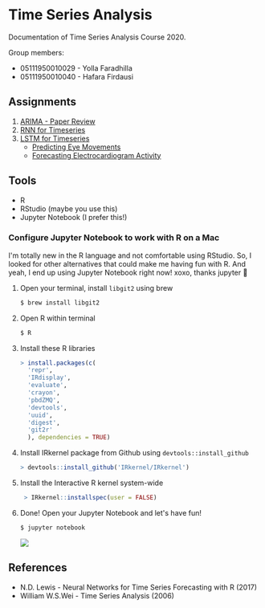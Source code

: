 # Time Series Analysis 

Documentation of Time Series Analysis Course 2020.

Group members:

* 05111950010029 - Yolla Faradhilla
* 05111950010040 - Hafara Firdausi
  

## Assignments
1. [ARIMA - Paper Review]()
2. [RNN for Timeseries](RNN/README.md)
3. [LSTM for Timeseries](LSTM/README.md)
    * [Predicting Eye Movements]()
    * [Forecasting Electrocardiogram Activity](LSTM/Forecasting-Electrocardiogram-Activity.ipynb)

## Tools

* R
* RStudio (maybe you use this)
* Jupyter Notebook (I prefer this!)

### Configure Jupyter Notebook to work with R on a Mac
I'm totally new in the R language and not comfortable using RStudio. So, I looked for other alternatives that could make me having fun with R. And yeah, I end up using Jupyter Notebook right now! xoxo, thanks jupyter :sparkling_heart:

1. Open your terminal, install `libgit2` using brew
    ```bash
    $ brew install libgit2
    ```
2. Open R within terminal
    ```bash
    $ R
    ```
3. Install these R libraries
    ```R
    > install.packages(c(
      'repr',
      'IRdisplay',
      'evaluate',
      'crayon',
      'pbdZMQ',
      'devtools',
      'uuid',
      'digest',
      'git2r'
      ), dependencies = TRUE)
    ```

4. Install IRkernel package from Github using `devtools::install_github`
    ```R
    > devtools::install_github('IRkernel/IRkernel')
    ```
5. Install the Interactive R kernel system-wide
   ```R
    > IRkernel::installspec(user = FALSE)
    ```
6. Done! Open your Jupyter Notebook and let's have fun!
    ```bash
    $ jupyter notebook
    ```
    ![](img/ss1.png)


## References
* N.D. Lewis - Neural Networks for Time Series Forecasting with R (2017)
* William W.S.Wei - Time Series Analysis (2006)